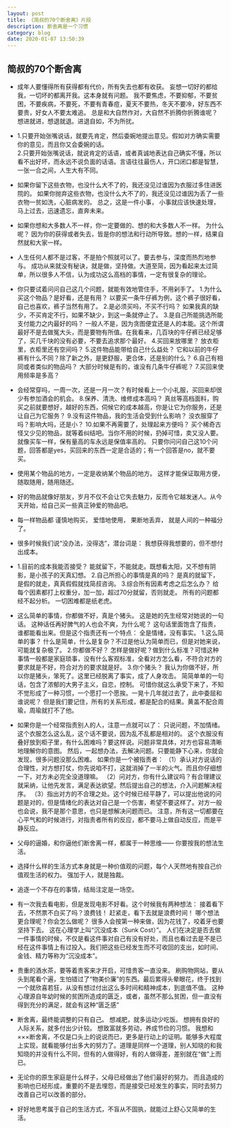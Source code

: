 ```yaml
---
layout: post
title: 《简叔的70个断舍离》片段
description: 断舍离是一个习惯
category: blog
date: 2020-01-07 13:50:39
---
```


## 简叔的70个断舍离

- 成年人要懂得所有获得都有代价，所有失去也都有收获。  妄想一切好的都给我，一切坏的都离开我。这本身就有问题。  我不要焦虑，不要抑郁，不要贫困，不要疾病，不要死，不要有青春痘，夏天不要热，冬天不要冷，好东西不要贵，好女人不要太难追。  总是和大自然作对，大自然不折腾你折腾谁呢？  想进就进，想退就退。进退自如，不为所扰。

- 1.只要开始张嘴说话，就要先肯定，然后委婉地提出意见。假如对方确实需要你的意见，而且你又会委婉的话。  
  2.只要开始张嘴说话，就说肯定的话语，或者真诚地表达自己确实不懂，所以看不出好坏，而永远不说负面的话语。言语往往最伤人，开口闭口都是智慧，一张一合之间，人生大有不同。

- 如果你留下这些衣物，也没什么大不了的，我还没见过谁因为衣服过多住进医院的。  如果你抛弃这些衣物，也没什么大不了的，我还没见过谁因为丢了一些衣物一贫如洗，心脏病发的。  总之，这是一件小事，  小事就应该快速处理，马上过去，迅速遗忘，直奔未来。

- 如果你想和大多数人不一样，你一定要做的、想的和大多数人不一样。  为什么呢？  因为你的获得或者失去，皆是你的想法和行动所导致。想的一样，结果自然就和大家一样。

- 人生任何人都不是过客，不是拍个照就可以了。要去参与，深度而热烈地参与。  成功从来就没有秘诀，就是做，坚持做。大道至简，因为看起来太过简单，所以很多人不信，认为成功这么高档的事情，一定有很复杂的理论。

- 你只要试着问问自己这几个问题，就能有效地管住手，不用剁手了。  1.为什么买这个物品？是好看，还是有用？  以要买一条牛仔裤为例，这个裤子很好看，自己也喜欢，裤子当然有用了。  2.是必须买吗，不买不行吗？  如果我真的缺少，不买肯定不行，如果不缺少，到这一条就停止了。  3.是自己所能挑选所能支付能力之内最好的吗？  一般人不是，因为贪图便宜还是人的本能。这个所谓最好不是去做冤大头，而是要物有所值。在我看来，几百块的牛仔裤已经足够了，买几千块的没有必要，不要去追求那个最好。  4.买回来放哪里？  放衣柜里，衣柜里还有空间吗？  5.这件物品能带给自己什么益处？  它和以前的牛仔裤有什么不同？除了新之外，是更舒服，更合体，还是别的什么？  6.自己有相同或者类似的物品吗？  大部分时候是有的，谁没有几条牛仔裤呢？  7.买回来使用频率是多高？

- 会经常穿吗，一周一次，还是一月一次？有时候看上一个小礼服，买回来却很少有参加酒会的机会。  8.保养、清洗、维修成本高吗？  真丝等高档面料，购买之前就要想好，越好的东西，伺候它的成本越高，你是让它为你服务，还是让自己为它服务？  9.没有这件物品，我的生活会受到什么影响？  没衣服穿了吗？影响大吗，还是小？  10.如果不再需要了，处理起来方便吗？  买个稀奇古怪又少见的物品，就等着纠结吧。当你不用的时候，扔掉可惜，卖又没人要。就像买车一样，保有量高的车永远是保值率高的。  只要你问问自己这10个问题，回答都是yes，买回来的东西一定是合适的；有一个回答是no，就不要买。

- 使用某个物品的地方，一定是收纳某个物品的地方。  这样才能保证取用方便，随取随用，随用随还。

- 好的物品就像好朋友，岁月不仅不会让它失去魅力，反而令它越发迷人。从今天开始，给自己买一些真正钟爱的物品吧。

- 每一样物品都  谨慎地购买，  爱惜地使用，  果断地丢弃，  就是人间的一种福分了。

- 很多时候我们说“没办法，没得选”，潜台词是：  我想获得我想要的，但不想付出成本。

- 1.目前的成本我能否接受？  能就留下，不能就走。既想看太阳，又不想有阴影，是小孩子的天真幻想。  2.自己所担心的事情是真的吗？  是真的就留下，是假的就走，真真假假就找简叔咨询。  3.综合所有因素考虑之后怎么办？  给每个因素都打上权重分，加一加，超过70分就留，否则就走。  所有的问题都经不起分析。  一切困难都是纸老虎。

- 这么简单的事情，你都做不好，真是个猪头。  这是她的先生经常对她说的一句话。  这种话任再好脾气的人也会不爽，为什么呢？  这句话里面饱含了指责，谁都能看出来。但是这个指责还有一个特点：  全是情绪，没有事实。  1.这么简单的事？  什么是简单，什么是复杂？不过是他认为简单而已，但是对她来说，可能就复杂极了。  2.你都做不好？  怎样是做好呢？做到什么标准？可惜这种事情一般都是家庭琐事，没有什么客观标准，全看对方怎么看，不符合对方的要求就是不好，符合对方的要求就是好。  3.你个猪头？  我认为你做不好，所以你是猪头，笨死了。这里已经脱离了事实，成了人身攻击。  简简单单的一句话，包含了浓郁的大男子主义，自恋，控制。  可惜你就这么承受下来了，不知不觉形成了一种习惯，一个愿打一个愿挨。一晃十几年就过去了，此中委屈和谁说呢？  但是我们要记住，所有的关系形成，都是配合的结果。黄盖不配合周瑜，周瑜就打不了他。

- 如果你是一个经常指责别人的人，注意一点就可以了：  只说问题，不加情绪。  这个衣服怎么这么乱，这个话不要说，因为乱不乱都是相对的。  这个衣服没有叠好放到柜子里，有什么困难吗？要这样说。问题非常具体，对方也容易清晰地理解你的意图。  然后，一起想办法，去解决问题。只要能静下心来，你就会发现，很多问题没那么困难。  如果你是一个被指责者：  （1）承认对方说话的合理性，对方想打仗，你先说咱不打，这就消掉了一半的火气。而且你仔细想一下，对方未必完全没道理嘛。  （2）问对方，你有什么建议吗？有合理建议就采纳，让他先发言，满足表达欲望。然后提出自己的想法，介入问题解决程序。  （3）指出对方的不合理之处。这个时候已经平静了，可以提出他说的问题是对的，但是情绪化的表达对自己是一个伤害，希望不要这样了。对方一般也会说，我不是那个意思，也只是想解决问题而已。  注意，所有这一切都要在心平气和的时候进行，对指责者所有的反应，都不要马上做自动反应，而是平静反应。

- 父母的逼婚，和你逼他们断舍离一样，都属于一种思维——  你要按我的想法生活。

- 选择什么样的生活方式本身就是一种价值观的问题，每个人天然地有按自己价值观生活的权力。  强加于人，就是独裁。

- 追逐一个不存在的事情，结局注定是一场空。

- 有一次我去看电影，但是发现电影不好看。这个时候我有两种想法：  接着看下去，不然票不白买了吗？浪费钱！  赶紧走，看下去就是浪费时间！  哪个想法更合理呢？你会怎么做呢？  很多人会按第一种来做，因为花钱了，咬着牙也要坚持下去。  这在心理学上叫“沉没成本（Sunk Cost）”。  人们在决定是否去做一件事情的时候，不仅是看这件事对自己有没有好处，而且也看过去是不是已经在这件事情上有过投入。我们把这些已经发生而不可收回的支出，如时间、金钱、精力等称为“沉没成本”。

- 贵重的酒水茶，要等着贵客来才开启，可惜贵客一直没来。  刷购物网站，要从头到尾看个遍，生怕错过了“物美价廉”的东西。最后累得头晕眼花，终于找到一个就欣喜若狂，从没有想过付出这么多时间和精神成本，到底值不值。  这种心理源自年幼时候的贫困所造成的匮乏，或者，虽然不那么贫困，但一直没有得到充分的满足，就会有这种“匮乏感”

- 断舍离，最终能调整的只有自己。  想减肥，就多运动少吃饭。  想拥有良好的人际关系，就多付出少计较。  想致富就多劳动，养成节俭的习惯。  我想和×××断舍离，不仅是口头上的说说而已，更多是行动上的证明。能够多大程度上实现，就看能够付出多大的努力了。道理是同样一个道理，别人知晓的和我知晓的并没有什么不同，但有的人做得好，有的人做得差，差别就在“做”上而已。

- 无论你的原生家庭是什么样子，父母已经做出了他们最好的努力。  而且造成的影响也已经形成，重要的不是去埋怨，而是接受已经发生的事实，同时去努力改善自己可以改善的部分。

- 好好地思考属于自己的生活方式，不盲从不固执，就能过上舒心又简单的生活。










































